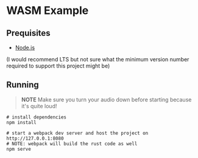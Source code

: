 # WASM Example

## Prequisites

- [Node.js](https://nodejs.org/en/) 

(I would recommend LTS but not sure what the minimum version number required to support this project might be)

## Running

> **NOTE** Make sure you turn your audio down before starting because it's quite loud!

```
# install dependencies
npm install

# start a webpack dev server and host the project on http://127.0.0.1:8080
# NOTE: webpack will build the rust code as well
npm serve
```

